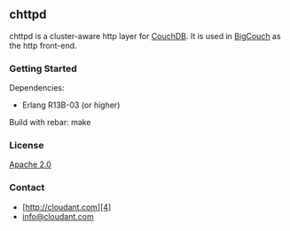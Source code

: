 ## chttpd

chttpd is a cluster-aware http layer for [CouchDB][1].  It is used in [BigCouch][2] as the http front-end.

### Getting Started
Dependencies:
 * Erlang R13B-03 (or higher)

Build with rebar:
    make

### License
[Apache 2.0][3]

### Contact
 * [http://cloudant.com][4]
 * [info@cloudant.com][5]

[1]: http://couchdb.apache.org
[2]: http://github.com/cloudant/bigcouch
[3]: http://www.apache.org/licenses/LICENSE-2.0.html
[4]: http://cloudant.com
[5]: mailto:info@cloudant.com
